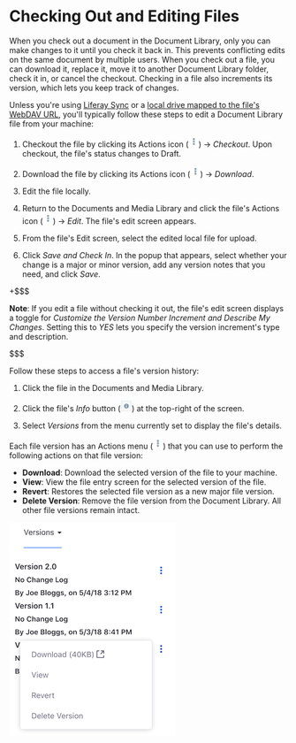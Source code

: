 # Checking Out and Editing Files [](id=checking-out-and-editing-files)

When you check out a document in the Document Library, only you can make changes 
to it until you check it back in. This prevents conflicting edits on the same 
document by multiple users. When you check out a file, you can download it, 
replace it, move it to another Document Library folder, check it in, or cancel 
the checkout. Checking in a file also increments its version, which lets you 
keep track of changes. 

Unless you're using
[Liferay Sync](/discover/portal/-/knowledge_base/7-1/using-liferay-sync-on-your-desktop)
or a 
[local drive mapped to the file's WebDAV URL](https://www.liferay.com/), 
you'll typically follow these steps to edit a Document Library file from your 
machine: 

1.  Checkout the file by clicking its Actions icon 
    (![Actions](../../../../images/icon-actions.png)) &rarr; *Checkout*. Upon 
    checkout, the file's status changes to Draft. 

2.  Download the file by clicking its Actions icon 
    (![Actions](../../../../images/icon-actions.png)) &rarr; *Download*. 

3.  Edit the file locally. 

4.  Return to the Documents and Media Library and click the file's Actions icon 
    (![Actions](../../../../images/icon-actions.png)) &rarr; *Edit*. The file's 
    edit screen appears. 

5.  From the file's Edit screen, select the edited local file for upload. 

6.  Click *Save and Check In*. In the popup that appears, select whether your 
    change is a major or minor version, add any version notes that you need, and 
    click *Save*. 

+$$$

**Note**: If you edit a file without checking it out, the file's edit screen 
displays a toggle for *Customize the Version Number Increment and Describe My 
Changes*. Setting this to *YES* lets you specify the version increment's type 
and description.

$$$

Follow these steps to access a file's version history:

1.  Click the file in the Documents and Media Library.

2.  Click the file's *Info* button 
    (![**i**](../../../../images/icon-information.png)) at the top-right of the 
    screen. 

3.  Select *Versions* from the menu currently set to display the file's details. 

Each file version has an Actions menu 
(![Actions](../../../../images/icon-actions.png)) that you can use to perform 
the following actions on that file version:

-   **Download**: Download the selected version of the file to your machine. 
-   **View**: View the file entry screen for the selected version of the file. 
-   **Revert**: Restores the selected file version as a new major file version. 
-   **Delete Version**: Remove the file version from the Document Library. All 
    other file versions remain intact. 

![Figure 1: The version history actions let you inspect, delete, and reinstate file versions.](../../../../images/dm-file-version-actions.png)
